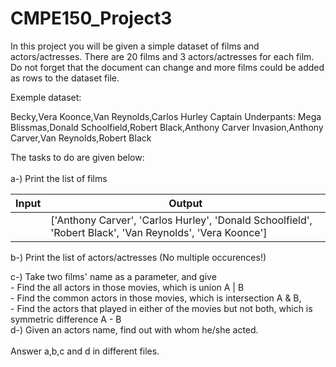 # CMPE150_Project3

In this project you will be given a simple dataset of films and actors/actresses. There are 20 films and 3 actors/actresses for each film. Do not forget that the document can change and more films could be added as rows to the dataset file.</br>

Exemple dataset:

Becky,Vera Koonce,Van Reynolds,Carlos Hurley
Captain Underpants: Mega Blissmas,Donald Schoolfield,Robert Black,Anthony Carver
Invasion,Anthony Carver,Van Reynolds,Robert Black

The tasks to do are given below:</br>
</br>
a-) Print the list of films</br>

| Input  | Output          |
| ------ | --------------- |
|  | ['Anthony Carver', 'Carlos Hurley', 'Donald Schoolfield', 'Robert Black', 'Van Reynolds', 'Vera Koonce'] |

b-) Print the list of actors/actresses (No multiple occurences!)</br>

c-) Take two films' name as a parameter, and give</br>
    - Find the all actors in those movies, which is union A | B</br>
    - Find the common actors in those movies, which is intersection A & B,</br>
    - Find the actors that played in either of the movies but not both, which is symmetric difference A - B</br>
d-) Given an actors name, find out with whom he/she acted.</br>
</br>
Answer a,b,c and d in different files.</br>
